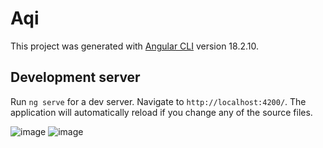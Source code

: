 # Aqi

This project was generated with [Angular CLI](https://github.com/angular/angular-cli) version 18.2.10.

## Development server

Run `ng serve` for a dev server. Navigate to `http://localhost:4200/`. The application will automatically reload if you change any of the source files.

![image](https://github.com/user-attachments/assets/5b39a4f5-f462-4e80-a819-b09fef0a7c0f)
![image](https://github.com/user-attachments/assets/5e991410-746e-4273-8d9a-d41d6261a483)


